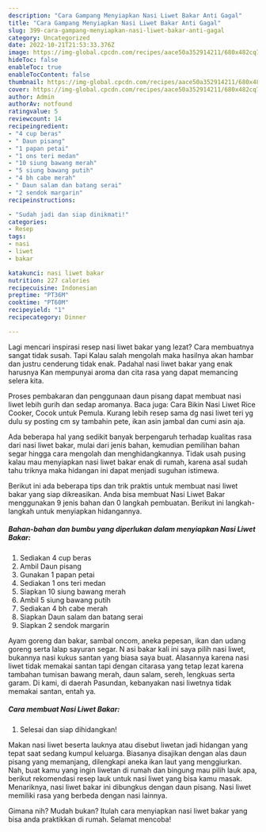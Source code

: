 ```yaml
---
description: "Cara Gampang Menyiapkan Nasi Liwet Bakar Anti Gagal"
title: "Cara Gampang Menyiapkan Nasi Liwet Bakar Anti Gagal"
slug: 399-cara-gampang-menyiapkan-nasi-liwet-bakar-anti-gagal
category: Uncategorized
date: 2022-10-21T21:53:33.376Z
image: https://img-global.cpcdn.com/recipes/aace50a352914211/680x482cq70/nasi-liwet-bakar-foto-resep-utama.jpg
hideToc: false
enableToc: true
enableTocContent: false
thumbnail: https://img-global.cpcdn.com/recipes/aace50a352914211/680x482cq70/nasi-liwet-bakar-foto-resep-utama.jpg
cover: https://img-global.cpcdn.com/recipes/aace50a352914211/680x482cq70/nasi-liwet-bakar-foto-resep-utama.jpg
author: Admin
authorAv: notfound
ratingvalue: 5
reviewcount: 14
recipeingredient:
- "4 cup beras"
- " Daun pisang"
- "1 papan petai"
- "1 ons teri medan"
- "10 siung bawang merah"
- "5 siung bawang putih"
- "4 bh cabe merah"
- " Daun salam dan batang serai"
- "2 sendok margarin"
recipeinstructions:

- "Sudah jadi dan siap dinikmati!"
categories:
- Resep
tags:
- nasi
- liwet
- bakar

katakunci: nasi liwet bakar 
nutrition: 227 calories
recipecuisine: Indonesian
preptime: "PT36M"
cooktime: "PT60M"
recipeyield: "1"
recipecategory: Dinner

---
```



Lagi mencari inspirasi resep nasi liwet bakar yang lezat? Cara membuatnya sangat tidak susah. Tapi Kalau salah mengolah maka hasilnya akan hambar dan justru cenderung tidak enak. Padahal nasi liwet bakar yang enak harusnya Kan mempunyai aroma dan cita rasa yang dapat memancing selera kita.


Proses pembakaran dan penggunaan daun pisang dapat membuat nasi liwet lebih gurih dan sedap aromanya. Baca juga: Cara Bikin Nasi Liwet Rice Cooker, Cocok untuk Pemula. Kurang lebih resep sama dg nasi liwet teri yg dulu sy posting cm sy tambahin pete, ikan asin jambal dan cumi asin aja.

Ada beberapa hal yang sedikit banyak berpengaruh terhadap kualitas rasa dari nasi liwet bakar, mulai dari jenis bahan, kemudian pemilihan bahan segar hingga cara mengolah dan menghidangkannya. Tidak usah pusing kalau mau menyiapkan nasi liwet bakar enak di rumah, karena asal sudah tahu triknya maka hidangan ini dapat menjadi suguhan istimewa.


Berikut ini ada beberapa tips dan trik praktis untuk membuat nasi liwet bakar yang siap dikreasikan. Anda bisa membuat Nasi Liwet Bakar menggunakan 9 jenis bahan dan 0 langkah pembuatan. Berikut ini langkah-langkah untuk menyiapkan hidangannya.

<!--inarticleads1-->

##### Bahan-bahan dan bumbu yang diperlukan dalam menyiapkan Nasi Liwet Bakar:

1. Sediakan 4 cup beras
1. Ambil  Daun pisang
1. Gunakan 1 papan petai
1. Sediakan 1 ons teri medan
1. Siapkan 10 siung bawang merah
1. Ambil 5 siung bawang putih
1. Sediakan 4 bh cabe merah
1. Siapkan  Daun salam dan batang serai
1. Siapkan 2 sendok margarin


Ayam goreng dan bakar, sambal oncom, aneka pepesan, ikan dan udang goreng serta lalap sayuran segar. N asi bakar kali ini saya pilih nasi liwet, bukannya nasi kukus santan yang biasa saya buat. Alasannya karena nasi liwet tidak memakai santan tapi dengan citarasa yang tetap lezat karena tambahan tumisan bawang merah, daun salam, sereh, lengkuas serta garam. Di kami, di daerah Pasundan, kebanyakan nasi liwetnya tidak memakai santan, entah ya. 

<!--inarticleads2-->

##### Cara membuat Nasi Liwet Bakar:


1. Selesai dan siap dihidangkan!

Makan nasi liwet beserta lauknya atau disebut liwetan jadi hidangan yang tepat saat sedang kumpul keluarga. Biasanya disajikan dengan alas daun pisang yang memanjang, dilengkapi aneka ikan laut yang menggiurkan. Nah, buat kamu yang ingin liwetan di rumah dan bingung mau pilih lauk apa, berikut rekomendasi resep lauk untuk nasi liwet yang bisa kamu masak. Menariknya, nasi liwet bakar ini dibungkus dengan daun pisang. Nasi liwet memiliki rasa yang berbeda dengan nasi lainnya. 

Gimana nih? Mudah bukan? Itulah cara menyiapkan nasi liwet bakar yang bisa anda praktikkan di rumah. Selamat mencoba!
